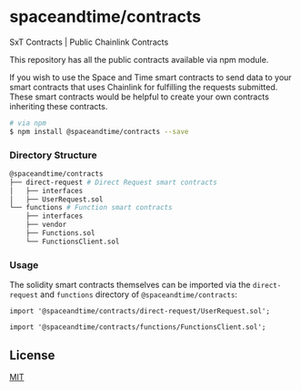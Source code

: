 # spaceandtime/contracts
SxT Contracts | Public Chainlink Contracts

This repository has all the public contracts available via npm module.

If you wish to use the Space and Time smart contracts to send data to your smart contracts that uses Chainlink for fulfilling the requests submitted. These smart contracts would be helpful to create your own contracts inheriting these contracts.

```sh
# via npm
$ npm install @spaceandtime/contracts --save
```

### Directory Structure

```sh
@spaceandtime/contracts
├── direct-request # Direct Request smart contracts
│   ├── interfaces
│   ├── UserRequest.sol
└── functions # Function smart contracts
    ├── interfaces
    ├── vendor
    ├── Functions.sol
    └── FunctionsClient.sol
```

### Usage

The solidity smart contracts themselves can be imported via the `direct-request` and `functions` directory of `@spaceandtime/contracts`:

```solidity
import '@spaceandtime/contracts/direct-request/UserRequest.sol';

import '@spaceandtime/contracts/functions/FunctionsClient.sol';
```

## License

[MIT](https://choosealicense.com/licenses/mit/)
